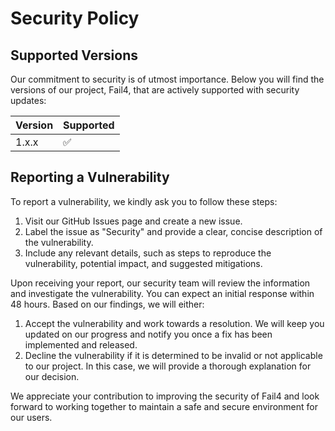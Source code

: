 # Security Policy

## Supported Versions

Our commitment to security is of utmost importance. Below you will find the versions of our project,
Fail4, that are actively supported with security updates:

| Version | Supported          |
| ------- | ------------------ |
| 1.x.x   | :white_check_mark: |

## Reporting a Vulnerability

To report a vulnerability, we kindly ask you to follow these steps:

1.  Visit our GitHub Issues page and create a new issue.
2.  Label the issue as "Security" and provide a clear, concise description of the vulnerability.
3.  Include any relevant details, such as steps to reproduce the vulnerability, potential impact,
    and suggested mitigations.

Upon receiving your report, our security team will review the information and investigate the
vulnerability. You can expect an initial response within 48 hours. Based on our findings, we will
either:

1.  Accept the vulnerability and work towards a resolution. We will keep you updated on our progress
    and notify you once a fix has been implemented and released.
2.  Decline the vulnerability if it is determined to be invalid or not applicable to our project. In
    this case, we will provide a thorough explanation for our decision.

We appreciate your contribution to improving the security of Fail4 and look forward to working
together to maintain a safe and secure environment for our users.

